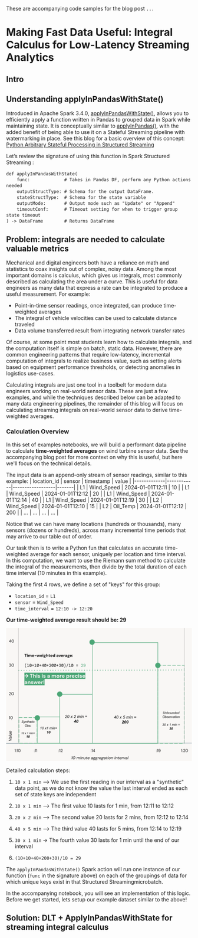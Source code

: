 These are accompanying code samples for the blog post `...`

# Making Fast Data Useful: Integral Calculus for Low-Latency Streaming Analytics

## Intro
## Understanding applyInPandasWithState()

Introduced in Apache Spark 3.4.0, [applyInPandasWithState()](https://spark.apache.org/docs/3.1.2/api/python/reference/api/pyspark.sql.GroupedData.applyInPandas.html), allows you to efficiently apply a function written in Pandas to grouped data in Spark while maintaining state. It is conceptually similar to [applyInPandas()](https://spark.apache.org/docs/3.1.2/api/python/reference/api/pyspark.sql.GroupedData.applyInPandas.html), with the added benefit of being able to use it on a Stateful Streaming pipeline with watermarking in place. See this blog for a basic overview of this concept: [Python Arbitrary Stateful Processing in Structured Streaming](https://www.databricks.com/blog/2022/10/18/python-arbitrary-stateful-processing-structured-streaming.html)

Let’s review the signature of using this function in Spark Structured Streaming :

```
def applyInPandasWithState(
    func:             # Takes in Pandas DF, perform any Python actions needed 
    outputStructType: # Schema for the output DataFrame.
    stateStructType:  # Schema for the state variable  
    outputMode:       # Output mode such as "Update" or "Append"
    timeoutConf:      # Timeout setting for when to trigger group state timeout
) -> DataFrame        # Returns DataFrame
```

## Problem: integrals are needed to calculate valuable metrics

Mechanical and digital engineers both have a reliance on math and statistics to coax insights out of complex, noisy data. Among the most important domains is calculus, which gives us integrals, most commonly described as calculating the area under a curve. This is useful for data engineers as many data that express a rate can be integrated to produce a useful measurement. For example:
* Point-in-time sensor readings, once integrated, can produce time-weighted averages
* The integral of vehicle velocities can be used to calculate distance traveled
* Data volume transferred result from integrating network transfer rates 

Of course, at some point most students learn how to calculate integrals, and the computation itself is simple on batch, static data. However, there are common engineering patterns that require low-latency, incremental computation of integrals to realize business value, such as setting alerts based on equipment performance thresholds, or detecting anomalies in logistics use-cases.

Calculating integrals are just one tool in a toolbelt for modern data engineers working on real-world sensor data. These are just a few examples, and while the techniques described below can be adapted to many data engineering pipelines, the remainder of this blog will focus on calculating streaming integrals on real-world sensor data to derive time-weighted averages. 

### Calculation Overview

In this set of examples notebooks, we will build a performant data pipeline to calculate **time-weighted averages** on wind turbine sensor data. See the accompanying blog post for more context on why this is useful, but here we'll focus on the technical details. 

The input data is an append-only stream of sensor readings, similar to this example:
| location_id | sensor     | timestamp        | value |
|-------------|------------|------------------|-------|
| L1          | Wind_Speed | 2024-01-01T12:11 | 10    |
| L1          | Wind_Speed | 2024-01-01T12:12 | 20    |
| L1          | Wind_Speed | 2024-01-01T12:14 | 40    |
| L1          | Wind_Speed | 2024-01-01T12:19 | 30    |
| L2          | Wind_Speed | 2024-01-01T12:10 | 15    |
| L2          | Oil_Temp   | 2024-01-01T12:12 | 200   |
| ...         | ...        | ...              | ...   |

Notice that we can have many locations (hundreds or thousands), many sensors (dozens or hundreds), across many incremental time periods that may arrive to our table out of order. 

Our task then is to write a Python fun that calculates an accurate time-weighted average for each sensor, uniquely per location and time interval. In this computation, we want to use the Riemann sum method to calculate the integral of the measurements, then divide by the total duration of each time interval (10 minutes in this example). 

Taking the first 4 rows, we define a set of "keys" for this group: 
* `location_id` = `L1`
* `sensor` = `Wind_Speed`
* `time_interval` = `12:10 -> 12:20`

**Our time-weighted average result should be: 29**

![time weighted average ex](./resources/twa_ex.png)

Detailed calculation steps: 
1. `10 x 1 min` --> We use the first reading in our interval as a "synthetic" data point, as we do not know the value the last interval ended as each set of state keys are independent

1. `10 x 1 min` --> The first value 10 lasts for 1 min, from 12:11 to 12:12

1. `20 x 2 min` --> The second value 20 lasts for 2 mins, from 12:12 to 12:14

1. `40 x 5 min` --> The third value 40 lasts for 5 mins, from 12:14 to 12:19

1. `30 x 1 min` -> The fourth value 30 lasts for 1 min until the end of our interval

1. `(10+10+40+200+30)/10 = 29`

The `applyInPandasWithState()` Spark action will run one instance of our function (`func` in the signature above) on each of the groupings of data for which unique keys exist in that Structured Streamingmicrobatch. 

In the accompanying notebook, you will see an implementation of this logic. Before we get started, lets setup our example dataset similar to the above!
 

## Solution: DLT + ApplyInPandasWithState for streaming integral calculus

